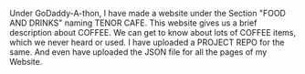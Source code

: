 Under GoDaddy-A-thon, I have made a website under the Section "FOOD AND DRINKS" naming TENOR CAFE.
This website gives us a brief description about COFFEE.
We can get to know about lots of COFFEE items, which we never heard or used.
I have uploaded a PROJECT REPO for the same.
And even have uploaded the  JSON file for all the pages of my Website.
